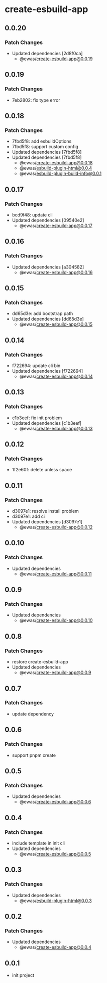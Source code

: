 # create-esbuild-app

## 0.0.20

### Patch Changes

- Updated dependencies [2d8f0ca]
  - @ewas/create-esbuild-app@0.0.19

## 0.0.19

### Patch Changes

- 7eb2802: fix type error

## 0.0.18

### Patch Changes

- 7fbd5f8: add esbuildOptions
- 7fbd5f8: support custom config
- Updated dependencies [7fbd5f8]
- Updated dependencies [7fbd5f8]
  - @ewas/create-esbuild-app@0.0.18
  - @ewas/esbuild-plugin-html@0.0.4
  - @ewas/esbuild-plugin-build-info@0.0.1

## 0.0.17

### Patch Changes

- bcd9f48: update cli
- Updated dependencies [09540e2]
  - @ewas/create-esbuild-app@0.0.17

## 0.0.16

### Patch Changes

- Updated dependencies [a304582]
  - @ewas/create-esbuild-app@0.0.16

## 0.0.15

### Patch Changes

- dd65d3e: add bootstrap path
- Updated dependencies [dd65d3e]
  - @ewas/create-esbuild-app@0.0.15

## 0.0.14

### Patch Changes

- f722694: update cli bin
- Updated dependencies [f722694]
  - @ewas/create-esbuild-app@0.0.14

## 0.0.13

### Patch Changes

- c1b3eef: fix init problem
- Updated dependencies [c1b3eef]
  - @ewas/create-esbuild-app@0.0.13

## 0.0.12

### Patch Changes

- 1f2e60f: delete unless space

## 0.0.11

### Patch Changes

- d3097e1: resolve install problem
- d3097e1: add ci
- Updated dependencies [d3097e1]
  - @ewas/create-esbuild-app@0.0.12

## 0.0.10

### Patch Changes

- Updated dependencies
  - @ewas/create-esbuild-app@0.0.11

## 0.0.9

### Patch Changes

- Updated dependencies
  - @ewas/create-esbuild-app@0.0.10

## 0.0.8

### Patch Changes

- restore create-esbuild-app
- Updated dependencies
  - @ewas/create-esbuild-app@0.0.9

## 0.0.7

### Patch Changes

- update dependency

## 0.0.6

### Patch Changes

- support pnpm create

## 0.0.5

### Patch Changes

- Updated dependencies
  - @ewas/create-esbuild-app@0.0.6

## 0.0.4

### Patch Changes

- include template in init cli
- Updated dependencies
  - @ewas/create-esbuild-app@0.0.5

## 0.0.3

### Patch Changes

- Updated dependencies
  - @ewas/esbuild-plugin-html@0.0.3

## 0.0.2

### Patch Changes

- Updated dependencies
  - @ewas/create-esbuild-app@0.0.4

## 0.0.1

- init project
